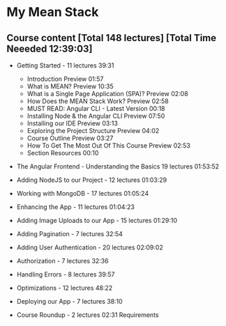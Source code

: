 # My Mean Stack

## Course content [Total 148 lectures] [Total Time Neeeded 12:39:03]
+ Getting Started - 11 lectures 39:31
  - Introduction
    Preview
    01:57
  - What is MEAN?
    Preview
    10:35
  - What is a Single Page Application (SPA)?
    Preview
    02:08
  - How Does the MEAN Stack Work?
    Preview
    02:58
  - MUST READ: Angular CLI - Latest Version
    00:18
  - Installing Node & the Angular CLI
    Preview
    07:50
  - Installing our IDE
    Preview
    03:13
  - Exploring the Project Structure
    Preview
    04:02
  - Course Outline
    Preview
    03:27
  - How To Get The Most Out Of This Course
    Preview
    02:53
  - Section Resources
    00:10


+ The Angular Frontend - Understanding the Basics 19 lectures 01:53:52
+ Adding NodeJS to our Project -  12 lectures 01:03:29
+ Working with MongoDB  - 17 lectures 01:05:24
+ Enhancing the App  - 11 lectures 01:04:23
+ Adding Image Uploads to our App  - 15 lectures 01:29:10
+ Adding Pagination -  7 lectures 32:54
+ Adding User Authentication  - 20 lectures 02:09:02
+ Authorization -  7 lectures 32:36
+ Handling Errors -  8 lectures 39:57
+ Optimizations  - 12 lectures 48:22 
+ Deploying our App  - 7 lectures 38:10
+ Course Roundup  - 2 lectures 02:31 Requirements
